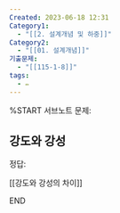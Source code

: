 ```yaml
---
Created: 2023-06-18 12:31
Category1:
  - "[[2. 설계개념 및 하중]]"
Category2:
  - "[[01. 설계개념]]"
기출문제:
  - "[[115-1-8]]"
tags:
  - ✏️
---
```

%START
서브노트
문제:  
## 강도와 강성 

정답: 

[[강도와 강성의 차이]]

END